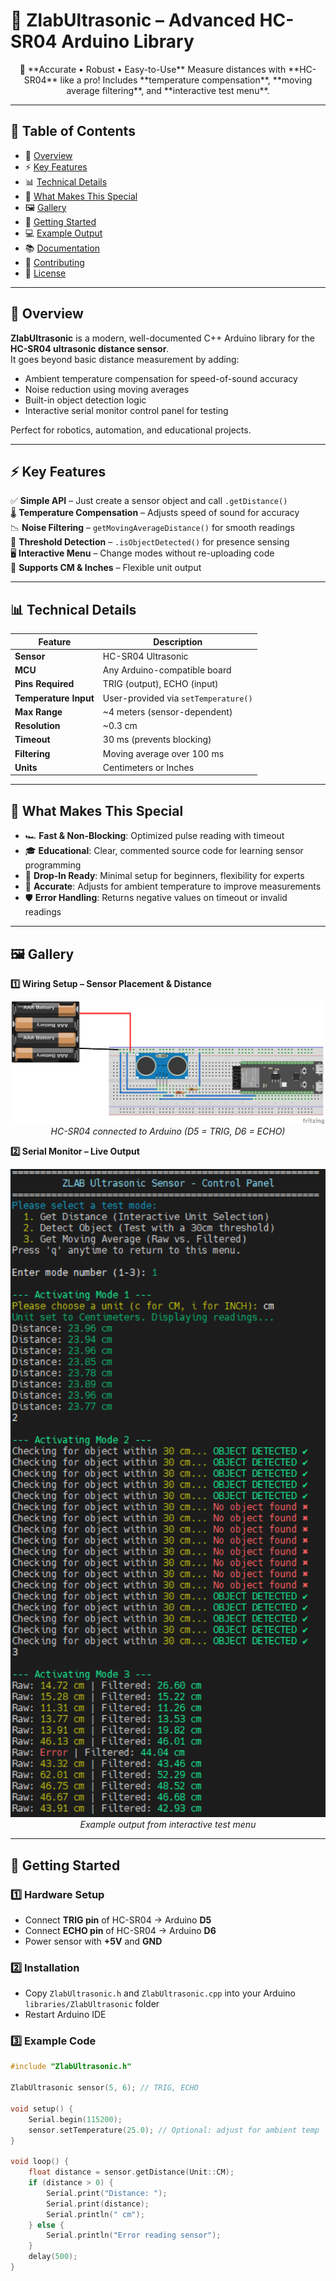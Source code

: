 # 📡 ZlabUltrasonic – Advanced HC-SR04 Arduino Library

<div align="center">
🎯 **Accurate • Robust • Easy-to-Use**  
Measure distances with **HC-SR04** like a pro!  
Includes **temperature compensation**, **moving average filtering**, and **interactive test menu**.
</div>

---

## 📖 Table of Contents
- 🌟 [Overview](#-overview)
- ⚡ [Key Features](#-key-features)
- 📊 [Technical Details](#-technical-details)
- 🎯 [What Makes This Special](#-what-makes-this-special)
- 🖼️ [Gallery](#-gallery)
- 🚀 [Getting Started](#-getting-started)
- 💻 [Example Output](#-example-output)
- 📚 [Documentation](#-documentation)
- 🤝 [Contributing](#-contributing)
- 📄 [License](#-license)

---

## 🌟 Overview
**ZlabUltrasonic** is a modern, well-documented C++ Arduino library for the **HC-SR04 ultrasonic distance sensor**.  
It goes beyond basic distance measurement by adding:
- Ambient temperature compensation for speed-of-sound accuracy
- Noise reduction using moving averages
- Built-in object detection logic
- Interactive serial monitor control panel for testing

Perfect for robotics, automation, and educational projects.

---

## ⚡ Key Features
✅ **Simple API** – Just create a sensor object and call `.getDistance()`  
🌡 **Temperature Compensation** – Adjusts speed of sound for accuracy  
📉 **Noise Filtering** – `getMovingAverageDistance()` for smooth readings  
🎯 **Threshold Detection** – `.isObjectDetected()` for presence sensing  
🖥 **Interactive Menu** – Change modes without re-uploading code  
📏 **Supports CM & Inches** – Flexible unit output

---

## 📊 Technical Details

| Feature                | Description |
|------------------------|-------------|
| **Sensor**             | HC-SR04 Ultrasonic |
| **MCU**                | Any Arduino-compatible board |
| **Pins Required**      | TRIG (output), ECHO (input) |
| **Temperature Input**  | User-provided via `setTemperature()` |
| **Max Range**          | ~4 meters (sensor-dependent) |
| **Resolution**         | ~0.3 cm |
| **Timeout**            | 30 ms (prevents blocking) |
| **Filtering**          | Moving average over 100 ms |
| **Units**              | Centimeters or Inches |

---

## 🎯 What Makes This Special
- 🏎 **Fast & Non-Blocking**: Optimized pulse reading with timeout  
- 🎓 **Educational**: Clear, commented source code for learning sensor programming  
- 🔌 **Drop-In Ready**: Minimal setup for beginners, flexibility for experts  
- 📏 **Accurate**: Adjusts for ambient temperature to improve measurements  
- 🛡 **Error Handling**: Returns negative values on timeout or invalid readings

---

## 🖼️ Gallery

**1️⃣ Wiring Setup – Sensor Placement & Distance**  
<p align="center">
  <img src="Images/wiring_setup.png" width="500" alt="HC-SR04 Wiring Diagram"/>
  <br><i>HC-SR04 connected to Arduino (D5 = TRIG, D6 = ECHO)</i>
</p>

**2️⃣ Serial Monitor – Live Output**  
<p align="center">
  <img src="Images/serial_monitor.png" width="600" alt="Serial Monitor Output"/>
  <br><i>Example output from interactive test menu</i>
</p>

---

## 🚀 Getting Started

### 1️⃣ Hardware Setup
- Connect **TRIG pin** of HC-SR04 → Arduino **D5**
- Connect **ECHO pin** of HC-SR04 → Arduino **D6**
- Power sensor with **+5V** and **GND**

### 2️⃣ Installation
- Copy `ZlabUltrasonic.h` and `ZlabUltrasonic.cpp` into your Arduino `libraries/ZlabUltrasonic` folder
- Restart Arduino IDE

### 3️⃣ Example Code
```cpp
#include "ZlabUltrasonic.h"

ZlabUltrasonic sensor(5, 6); // TRIG, ECHO

void setup() {
    Serial.begin(115200);
    sensor.setTemperature(25.0); // Optional: adjust for ambient temp
}

void loop() {
    float distance = sensor.getDistance(Unit::CM);
    if (distance > 0) {
        Serial.print("Distance: ");
        Serial.print(distance);
        Serial.println(" cm");
    } else {
        Serial.println("Error reading sensor");
    }
    delay(500);
}
